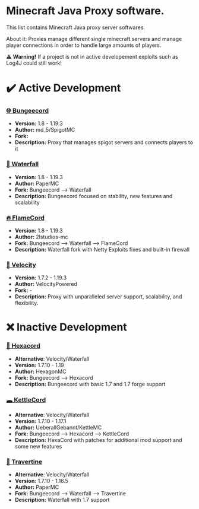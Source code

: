 # Minecraft Java Proxy software.
This list contains Minecraft Java proxy server softwares.

About it: Proxies manage different single minecraft servers and manage player connections in order to handle large amounts of players.

⚠️ **Warning!** If a project is not in active developement exploits such as Log4J could still work!
# ✔️ Active Development
### [🌐 Bungeecord](https://github.com/SpigotMC/BungeeCord)
- **Version:** 1.8 - 1.19.3
- **Author:** md_5/SpigotMC
- **Fork:**
- **Description:** Proxy that manages spigot servers and connects players to it

### [🌊 Waterfall](https://github.com/PaperMC/Waterfall)
- **Version:** 1.8 - 1.19.3
- **Author:** PaperMC
- **Fork:** Bungeecord --> Waterfall
- **Description:** Bungeecord focused on stability, new features and scalability

### ️‍[🔥 FlameCord](https://github.com/2lstudios-mc/FlameCord)
- **Version:** 1.8 - 1.19.3
- **Author:** 2lstudios-mc
- **Fork:** Bungeecord --> Waterfall --> FlameCord
- **Description:** Waterfall fork with Netty Exploits fixes and built-in firewall

### [🌠 Velocity](https://www.velocitypowered.com/)
- **Version:** 1.7.2 - 1.19.3
- **Author:** VelocityPowered
- **Fork:** -
- **Description:** Proxy with unparalleled server support, scalability, and flexibility.

# ❌ Inactive Development
### [🛑 Hexacord](https://github.com/HexagonMC/BungeeCord)
- **Alternative**: Velocity/Waterfall
- **Version:** 1.7.10 - 1.19
- **Author:** HexagonMC
- **Fork:** Bungeecord --> Hexacord
- **Description:** Bungeecord with basic 1.7 and 1.7 forge support

### [🕳 KettleCord](https://github.com/UeberallGebannt/KettleCord)
- **Alternative**: Velocity/Waterfall
- **Version:** 1.7.10 - 1.17.1
- **Author:** UeberallGebannt/KettleMC
- **Fork:** Bungeecord --> Hexacord --> KettleCord
- **Description:** HexaCord with patches for additional mod support and some new features

### [🌌 Travertine](https://github.com/PaperMC/Travertine)
- **Alternative**: Velocity/Waterfall
- **Version:** 1.7.10 - 1.16.5
- **Author:** PaperMC
- **Fork:** Bungeecord --> Waterfall --> Travertine
- **Description:** Waterfall with 1.7 support


